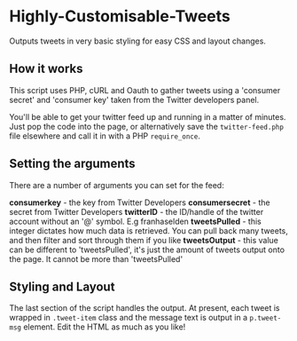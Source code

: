 # Highly-Customisable-Tweets
Outputs tweets in very basic styling for easy CSS and layout changes.

## How it works

This script uses PHP, cURL and Oauth to gather tweets using a 'consumer secret' and 'consumer key' taken from the Twitter developers panel.

You'll be able to get your twitter feed up and running in a matter of minutes. Just pop the code into the page, or alternatively save the `twitter-feed.php` file elsewhere and call it in with a PHP `require_once`.

## Setting the arguments

There are a number of arguments you can set for the feed:

**consumerkey** - the key from Twitter Developers
**consumersecret** - the secret from Twitter Developers
**twitterID** - the ID/handle of the twitter account without an '@' symbol. E.g franhaselden
**tweetsPulled** - this integer dictates how much data is retrieved. You can pull back many tweets, and then filter and sort through them if you like
**tweetsOutput** - this value can be different to 'tweetsPulled', it's just the amount of tweets output onto the page. It cannot be more than 'tweetsPulled'

## Styling and Layout

The last section of the script handles the output. At present, each tweet is wrapped in `.tweet-item` class and the message text is output in a `p.tweet-msg` element. Edit the HTML as much as you like!

